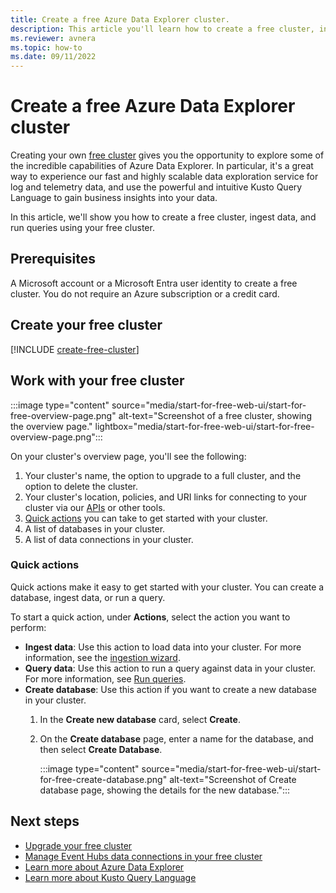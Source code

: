 ```yaml
---
title: Create a free Azure Data Explorer cluster.
description: This article you'll learn how to create a free cluster, ingest data, and run queries to gain insights into your data using your free cluster.
ms.reviewer: avnera
ms.topic: how-to
ms.date: 09/11/2022
---
```


# Create a free Azure Data Explorer cluster

Creating your own [free cluster](start-for-free.md) gives you the opportunity to explore some of the incredible capabilities of Azure Data Explorer. In particular, it's a great way to experience our fast and highly scalable data exploration service for log and telemetry data, and use the powerful and intuitive Kusto Query Language to gain business insights into your data.

In this article, we'll show you how to create a free cluster, ingest data,  and run queries using your free cluster.

## Prerequisites

A Microsoft account or a Microsoft Entra user identity to create a free cluster. You do not require an Azure subscription or a credit card.

## Create your free cluster

[!INCLUDE [create-free-cluster](includes/create-free-cluster.md)]

## Work with your free cluster

:::image type="content" source="media/start-for-free-web-ui/start-for-free-overview-page.png" alt-text="Screenshot of a free cluster, showing the overview page." lightbox="media/start-for-free-web-ui/start-for-free-overview-page.png":::

On your cluster's overview page, you'll see the following:

1. Your cluster's name, the option to upgrade to a full cluster, and the option to delete the cluster.
1. Your cluster's location, policies, and URI links for connecting to your cluster via our [APIs](kusto/api/index.md) or other tools.
1. [Quick actions](#quick-actions) you can take to get started with your cluster.
1. A list of databases in your cluster.
1. A list of data connections in your cluster.

### Quick actions

Quick actions make it easy to get started with your cluster. You can create a database, ingest data, or run a query.

To start a quick action, under **Actions**, select the action you want to perform:

* **Ingest data**: Use this action to load data into your cluster. For more information, see the [ingestion wizard](./ingest-data-wizard.md#ingestion-wizard).
* **Query data**: Use this action to run a query against data in your cluster. For more information, see [Run queries](web-query-data.md#run-queries).
* **Create database**: Use this action if you want to create a new database in your cluster.
    1. In the **Create new database** card, select **Create**.
    1. On the **Create database** page, enter a name for the database, and then select **Create Database**.

        :::image type="content" source="media/start-for-free-web-ui/start-for-free-create-database.png" alt-text="Screenshot of Create database page, showing the details for the new database.":::

## Next steps

* [Upgrade your free cluster](start-for-free-upgrade.md)
* [Manage Event Hubs data connections in your free cluster](start-for-free-event-hubs.md)
* [Learn more about Azure Data Explorer](data-explorer-overview.md)
* [Learn more about Kusto Query Language](kusto/query/index.md)
